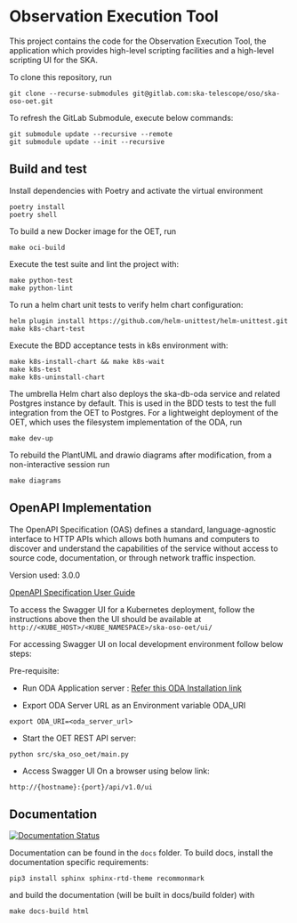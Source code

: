 Observation Execution Tool
==========================

This project contains the code for the Observation Execution Tool, the
application which provides high-level scripting facilities and a high-level
scripting UI for the SKA.

To clone this repository, run

```
git clone --recurse-submodules git@gitlab.com:ska-telescope/oso/ska-oso-oet.git
```

To refresh the GitLab Submodule, execute below commands:

```
git submodule update --recursive --remote
git submodule update --init --recursive
```

## Build and test

Install dependencies with Poetry and activate the virtual environment

```
poetry install
poetry shell
```

To build a new Docker image for the OET, run

```
make oci-build
```

Execute the test suite and lint the project with:

```
make python-test
make python-lint
```

To run a helm chart unit tests to verify helm chart configuration:
 
```
helm plugin install https://github.com/helm-unittest/helm-unittest.git
make k8s-chart-test
```

Execute the BDD acceptance tests in k8s environment with:

```
make k8s-install-chart && make k8s-wait
make k8s-test
make k8s-uninstall-chart
```

The umbrella Helm chart also deploys the ska-db-oda service and related Postgres instance by default. This is
used in the BDD tests to test the full integration from the OET to Postgres. For a lightweight deployment of the OET,
which uses the filesystem implementation of the ODA, run

```
make dev-up
```

To rebuild the PlantUML and drawio diagrams after modification, from a
non-interactive session run

```
make diagrams
```

## OpenAPI Implementation
The OpenAPI Specification (OAS) defines a standard, language-agnostic interface to HTTP APIs which allows both humans and computers to discover and understand the capabilities of the service without access to source code, documentation, or through network traffic inspection.

Version used: 3.0.0

[OpenAPI Specification User Guide](https://spec.openapis.org/oas/v3.0.0)

To access the Swagger UI for a Kubernetes deployment, follow the instructions above then the UI should be available at `http://<KUBE_HOST>/<KUBE_NAMESPACE>/ska-oso-oet/ui/`

For accessing Swagger UI on local development environment follow below steps:

Pre-requisite:
- Run ODA Application server : [Refer this ODA Installation link](https://gitlab.com/ska-telescope/db/ska-db-oda/-/blob/main/README.md?ref_type=heads) 

- Export ODA Server URL as an Environment variable ODA_URI
```
export ODA_URI=<oda_server_url>
```

- Start the OET REST API server:
```
python src/ska_oso_oet/main.py
```

- Access Swagger UI On a browser using below link:
```
http://{hostname}:{port}/api/v1.0/ui
```

## Documentation

[![Documentation Status](https://readthedocs.org/projects/ska-telescope-ska-oso-oet/badge/?version=latest)](https://developer.skao.int/projects/ska-oso-oet/en/latest/?badge=latest)

Documentation can be found in the ``docs`` folder. To build docs, install the 
documentation specific requirements:

```
pip3 install sphinx sphinx-rtd-theme recommonmark
```

and build the documentation (will be built in docs/build folder) with 

```
make docs-build html
```


